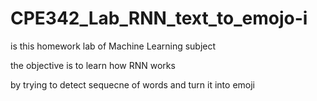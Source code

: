 # CPE342_Lab_RNN_text_to_emojo-i
is this homework lab of Machine Learning subject 

the objective is to learn how RNN works 

by trying to detect sequecne of words and turn it into emoji
